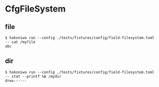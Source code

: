 # CfgFileSystem

## file

```console
$ hakoniwa run --config ./tests/fixtures/config/field-filesystem.toml -- cat /myfile
abc
```

## dir

```console
$ hakoniwa run --config ./tests/fixtures/config/field-filesystem.toml -- stat --printf %A /mydir
drwx------
```
